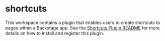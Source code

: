 # shortcuts

This workspace contains a plugin that enables users to create shortcuts to pages within a Backstage app. See the [Shortcuts Plugin README](./plugins/shortcuts/README) for more details on how to install and register this plugin.
